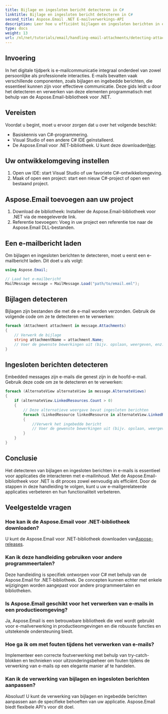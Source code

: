 ```yaml
---
title: Bijlage en ingesloten bericht detecteren in C#
linktitle: Bijlage en ingesloten bericht detecteren in C#
second_title: Aspose.Email .NET E-mailverwerkings-API
description: Leer hoe u efficiënt bijlagen en ingesloten berichten in e-mails kunt detecteren en verwerken met behulp van de Aspose.Email-bibliotheek voor .NET. Deze uitgebreide handleiding behandelt de installatie.
type: docs
weight: 13
url: /nl/net/tutorials/email/handling-email-attachments/detecting-attachment-and-embedded-message-in-csharp/
---
```

## Invoering

In het digitale tijdperk is e-mailcommunicatie integraal onderdeel van zowel persoonlijke als professionele interacties. E-mails bevatten vaak verschillende componenten, zoals bijlagen en ingebedde berichten, die essentieel kunnen zijn voor effectieve communicatie. Deze gids leidt u door het detecteren en verwerken van deze elementen programmatisch met behulp van de Aspose.Email-bibliotheek voor .NET.

## Vereisten

Voordat u begint, moet u ervoor zorgen dat u over het volgende beschikt:

- Basiskennis van C#-programmering.
- Visual Studio of een andere C# IDE geïnstalleerd.
- De Aspose.Email voor .NET-bibliotheek. U kunt deze downloaden[hier](https://products.aspose.com/email/net).

## Uw ontwikkelomgeving instellen

1. Open uw IDE: start Visual Studio of uw favoriete C#-ontwikkelomgeving.
2. Maak of open een project: start een nieuw C#-project of open een bestaand project.

## Aspose.Email toevoegen aan uw project

1. Download de bibliotheek: Installeer de Aspose.Email-bibliotheek voor .NET via de meegeleverde link.
2. Referentie toevoegen: Voeg in uw project een referentie toe naar de Aspose.Email DLL-bestanden.

## Een e-mailbericht laden

Om bijlagen en ingesloten berichten te detecteren, moet u eerst een e-mailbericht laden. Dit doet u als volgt:

```csharp
using Aspose.Email;

// Laad het e-mailbericht
MailMessage message = MailMessage.Load("path/to/email.eml");
```

## Bijlagen detecteren

Bijlagen zijn bestanden die met de e-mail worden verzonden. Gebruik de volgende code om ze te detecteren en te verwerken:

```csharp
foreach (Attachment attachment in message.Attachments)
{
    // Verwerk de bijlage
    string attachmentName = attachment.Name;
    // Voer de gewenste bewerkingen uit (bijv. opslaan, weergeven, enz.)
}
```

## Ingesloten berichten detecteren

Embedded messages zijn e-mails die genest zijn in de hoofd-e-mail. Gebruik deze code om ze te detecteren en te verwerken:

```csharp
foreach (AlternateView alternateView in message.AlternateViews)
{
    if (alternateView.LinkedResources.Count > 0)
    {
        // Deze alternatieve weergave bevat ingesloten berichten
        foreach (LinkedResource linkedResource in alternateView.LinkedResources)
        {
            //Verwerk het ingebedde bericht
            // Voer de gewenste bewerkingen uit (bijv. opslaan, weergeven, enz.)
        }
    }
}
```

## Conclusie

Het detecteren van bijlagen en ingesloten berichten in e-mails is essentieel voor applicaties die interacteren met e-mailinhoud. Met de Aspose.Email-bibliotheek voor .NET is dit proces zowel eenvoudig als efficiënt. Door de stappen in deze handleiding te volgen, kunt u uw e-mailgerelateerde applicaties verbeteren en hun functionaliteit verbeteren.

## Veelgestelde vragen

### Hoe kan ik de Aspose.Email voor .NET-bibliotheek downloaden?

 U kunt de Aspose.Email voor .NET-bibliotheek downloaden van[Aspose-releases](https://releases.aspose.com/email/net/).

### Kan ik deze handleiding gebruiken voor andere programmeertalen?

Deze handleiding is specifiek ontworpen voor C# met behulp van de Aspose.Email for .NET-bibliotheek. De concepten kunnen echter met enkele wijzigingen worden aangepast voor andere programmeertalen en bibliotheken.

### Is Aspose.Email geschikt voor het verwerken van e-mails in een productieomgeving?

Ja, Aspose.Email is een betrouwbare bibliotheek die veel wordt gebruikt voor e-mailverwerking in productieomgevingen en die robuuste functies en uitstekende ondersteuning biedt.

### Hoe ga ik om met fouten tijdens het verwerken van e-mails?

Implementeer een correcte foutverwerking met behulp van try-catch-blokken en technieken voor uitzonderingsbeheer om fouten tijdens de verwerking van e-mails op een elegante manier af te handelen.

### Kan ik de verwerking van bijlagen en ingesloten berichten aanpassen?

Absoluut! U kunt de verwerking van bijlagen en ingebedde berichten aanpassen aan de specifieke behoeften van uw applicatie. Aspose.Email biedt flexibele API's voor dit doel.